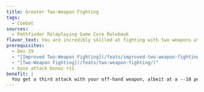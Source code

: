 ```yaml
---
title: Greater Two-Weapon Fighting
tags:
  - Combat
sources:
  - Pathfinder Roleplaying Game Core Rulebook
flavor_text: You are incredibly skilled at fighting with two weapons at the same time.
prerequisites:
  - Dex 19
  - "[Improved Two-Weapon Fighting](/feats/improved-two-weapon-fighting/)"
  - "[Two-Weapon Fighting](/feats/two-weapon-fighting/)"
  - base attack bonus +11
benefit: |
  You get a third attack with your off-hand weapon, albeit at a --10 penalty.
---
```


